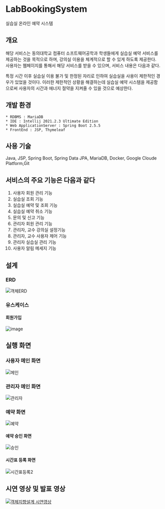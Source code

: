 # LabBookingSystem
실습실 온라인 예약 시스템

## 개요

 해당 서비스는 동의대학교 컴퓨터 소프트웨어공학과 학생들에게 실습실 예약 서비스를 제공하는 것을 목적으로 하며, 강의실 이용을 체계적으로 할 수 있게 하도록 제공한다. 사용자는 웹페이지를 통해서 해당 서비스를 받을 수 있으며, 서비스 내용은 다음과 같다.


 특정 시간 이후 실습실 이용 불가 및 한정된 자리로 인하여 실습실을 사용이 제한적인 경우가 있었을 것이다.
 이러한 제한적인 상황을 해결하는데 실습실 예약 시스템을 제공함으로써 사용자의 시간과 에너지 절약을 지켜줄 수 있을 것으로 예상한다.


## 개발 환경
```
* RDBMS : MariaDB
* IDE : Intellij 2021.2.3 Ultimate Edition
* Web ApplicationServer : Spring Boot 2.5.5
* FrontEnd : JSP, Thymeleaf
```
## 사용 기술
Java, JSP, Spring Boot, Spring Data JPA, MariaDB, Docker, Google Cloude Platform,Git

## 서비스의 주요 기능은 다음과 같다  
1. 사용자 회원 관리 기능
2. 실습실 조회 기능
3. 실습실 예약 및 조회 기능
4. 실습실 예약 취소 기능
5. 문의 및 신고 기능
6. 관리자 회원 관리 기능
7. 관리자, 교수 강의실 설정기능
8. 관리자, 교수 사용자 제어 기능
9. 관리자 실습실 관리 기능
10. 사용자 알림 메세지 기능

## 설계
### ERD
![객체ERD](https://user-images.githubusercontent.com/73890228/173502442-286ff018-6212-48b7-bf5a-b50ff4f87d60.png)

### 유스케이스
#### 회원가입
![image](https://user-images.githubusercontent.com/73890228/173502530-69692897-74f1-4e15-a112-422b9f2bc02f.png)

## 실행 화면
### 사용자 메인 화면
![메인](https://user-images.githubusercontent.com/73890228/173502642-99ec5051-bdb7-4a40-a33b-10ebea5a42c7.PNG)

### 관리자 메인 화면
![관리자](https://user-images.githubusercontent.com/73890228/173502754-586b5d11-a799-4f10-bd48-f4e34685f29f.PNG)


### 예약 화면
![예약](https://user-images.githubusercontent.com/73890228/173502669-34520841-76c2-4101-b2f3-56e211ae2a01.PNG)

#### 예약 승인 화면
![승인](https://user-images.githubusercontent.com/73890228/173502693-d7f689ca-bff7-4c90-8903-61c71cd7315a.PNG)


#### 시간표 등록 화면
![시간표등록2](https://user-images.githubusercontent.com/73890228/173502935-40fd0daf-1cf6-4fcd-b6ea-a02d7dac5e1e.png)


## 시연 영상 및 발표 영상
[![객체지향설계 시연영상](https://user-images.githubusercontent.com/73890228/173502642-99ec5051-bdb7-4a40-a33b-10ebea5a42c7.PNG)](https://youtu.be/jVy62ODoLEk)
